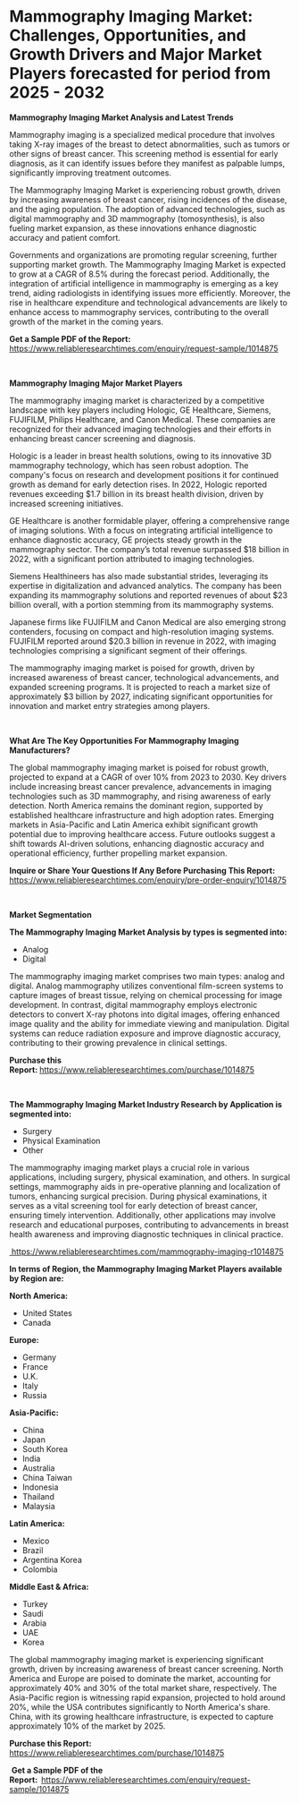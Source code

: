 <p><h1>Mammography Imaging Market: Challenges, Opportunities, and Growth Drivers and Major Market Players forecasted for period from 2025 - 2032</h1></p><p><strong>Mammography Imaging Market Analysis and Latest Trends</strong></p>
<p><p>Mammography imaging is a specialized medical procedure that involves taking X-ray images of the breast to detect abnormalities, such as tumors or other signs of breast cancer. This screening method is essential for early diagnosis, as it can identify issues before they manifest as palpable lumps, significantly improving treatment outcomes.</p><p>The Mammography Imaging Market is experiencing robust growth, driven by increasing awareness of breast cancer, rising incidences of the disease, and the aging population. The adoption of advanced technologies, such as digital mammography and 3D mammography (tomosynthesis), is also fueling market expansion, as these innovations enhance diagnostic accuracy and patient comfort.</p><p>Governments and organizations are promoting regular screening, further supporting market growth. The Mammography Imaging Market is expected to grow at a CAGR of 8.5% during the forecast period. Additionally, the integration of artificial intelligence in mammography is emerging as a key trend, aiding radiologists in identifying issues more efficiently. Moreover, the rise in healthcare expenditure and technological advancements are likely to enhance access to mammography services, contributing to the overall growth of the market in the coming years.</p></p>
<p><strong>Get a Sample PDF of the Report:&nbsp;</strong> <a href="https://www.reliableresearchtimes.com/enquiry/request-sample/1014875?utm_campaign=2255&utm_medium=2&utm_source=Github&utm_content=ia&utm_term=17042025&utm_id=mammography-imaging">https://www.reliableresearchtimes.com/enquiry/request-sample/1014875</a></p>
<p>&nbsp;</p>
<p><strong>Mammography Imaging Major Market Players</strong></p>
<p><p>The mammography imaging market is characterized by a competitive landscape with key players including Hologic, GE Healthcare, Siemens, FUJIFILM, Philips Healthcare, and Canon Medical. These companies are recognized for their advanced imaging technologies and their efforts in enhancing breast cancer screening and diagnosis.</p><p>Hologic is a leader in breast health solutions, owing to its innovative 3D mammography technology, which has seen robust adoption. The company's focus on research and development positions it for continued growth as demand for early detection rises. In 2022, Hologic reported revenues exceeding $1.7 billion in its breast health division, driven by increased screening initiatives.</p><p>GE Healthcare is another formidable player, offering a comprehensive range of imaging solutions. With a focus on integrating artificial intelligence to enhance diagnostic accuracy, GE projects steady growth in the mammography sector. The company’s total revenue surpassed $18 billion in 2022, with a significant portion attributed to imaging technologies.</p><p>Siemens Healthineers has also made substantial strides, leveraging its expertise in digitalization and advanced analytics. The company has been expanding its mammography solutions and reported revenues of about $23 billion overall, with a portion stemming from its mammography systems.</p><p>Japanese firms like FUJIFILM and Canon Medical are also emerging strong contenders, focusing on compact and high-resolution imaging systems. FUJIFILM reported around $20.3 billion in revenue in 2022, with imaging technologies comprising a significant segment of their offerings.</p><p>The mammography imaging market is poised for growth, driven by increased awareness of breast cancer, technological advancements, and expanded screening programs. It is projected to reach a market size of approximately $3 billion by 2027, indicating significant opportunities for innovation and market entry strategies among players.</p></p>
<p>&nbsp;</p>
<p><strong>What Are The Key Opportunities For Mammography Imaging Manufacturers?</strong></p>
<p><p>The global mammography imaging market is poised for robust growth, projected to expand at a CAGR of over 10% from 2023 to 2030. Key drivers include increasing breast cancer prevalence, advancements in imaging technologies such as 3D mammography, and rising awareness of early detection. North America remains the dominant region, supported by established healthcare infrastructure and high adoption rates. Emerging markets in Asia-Pacific and Latin America exhibit significant growth potential due to improving healthcare access. Future outlooks suggest a shift towards AI-driven solutions, enhancing diagnostic accuracy and operational efficiency, further propelling market expansion.</p></p>
<p><strong>Inquire or Share Your Questions If Any Before Purchasing This Report:</strong> <a href="https://www.reliableresearchtimes.com/enquiry/pre-order-enquiry/1014875?utm_campaign=2255&utm_medium=2&utm_source=Github&utm_content=ia&utm_term=17042025&utm_id=mammography-imaging">https://www.reliableresearchtimes.com/enquiry/pre-order-enquiry/1014875</a></p>
<p>&nbsp;</p>
<p><strong>Market Segmentation</strong></p>
<p><strong>The Mammography Imaging Market Analysis by types is segmented into:</strong></p>
<p><ul><li>Analog</li><li>Digital</li></ul></p>
<p><p>The mammography imaging market comprises two main types: analog and digital. Analog mammography utilizes conventional film-screen systems to capture images of breast tissue, relying on chemical processing for image development. In contrast, digital mammography employs electronic detectors to convert X-ray photons into digital images, offering enhanced image quality and the ability for immediate viewing and manipulation. Digital systems can reduce radiation exposure and improve diagnostic accuracy, contributing to their growing prevalence in clinical settings.</p></p>
<p><strong>Purchase this Report:&nbsp;</strong><a href="https://www.reliableresearchtimes.com/purchase/1014875?utm_campaign=2255&utm_medium=2&utm_source=Github&utm_content=ia&utm_term=17042025&utm_id=mammography-imaging">https://www.reliableresearchtimes.com/purchase/1014875</a></p>
<p>&nbsp;</p>
<p><strong>The Mammography Imaging Market Industry Research by Application is segmented into:</strong></p>
<p><ul><li>Surgery</li><li>Physical Examination</li><li>Other</li></ul></p>
<p><p>The mammography imaging market plays a crucial role in various applications, including surgery, physical examination, and others. In surgical settings, mammography aids in pre-operative planning and localization of tumors, enhancing surgical precision. During physical examinations, it serves as a vital screening tool for early detection of breast cancer, ensuring timely intervention. Additionally, other applications may involve research and educational purposes, contributing to advancements in breast health awareness and improving diagnostic techniques in clinical practice.</p></p>
<p><a href="https://www.reliableresearchtimes.com/mammography-imaging-r1014875?utm_campaign=2255&utm_medium=2&utm_source=Github&utm_content=ia&utm_term=17042025&utm_id=mammography-imaging">&nbsp;https://www.reliableresearchtimes.com/mammography-imaging-r1014875</a></p>
<p><strong>In terms of Region, the Mammography Imaging Market Players available by Region are:</strong></p>
<p>
    <p> <strong> North America: </strong>
        <ul>
            <li>United States</li>
            <li>Canada</li>
        </ul>
        </p> 
    <p> <strong> Europe: </strong>
        <ul>
            <li>Germany</li>
            <li>France</li>
            <li>U.K.</li>
            <li>Italy</li>
            <li>Russia</li>
        </ul>
        </p> 
    <p> <strong> Asia-Pacific: </strong>
        <ul>
            <li>China</li>
            <li>Japan</li>
            <li>South Korea</li>
            <li>India</li>
            <li>Australia</li>
            <li>China Taiwan</li>
            <li>Indonesia</li>
            <li>Thailand</li>
            <li>Malaysia</li>
        </ul>
        </p> 
    <p> <strong> Latin America: </strong>
        <ul>
            <li>Mexico</li>
            <li>Brazil</li>
            <li>Argentina Korea</li>
            <li>Colombia</li>
        </ul>
        </p> 
    <p> <strong> Middle East & Africa: </strong>
        <ul>
            <li>Turkey</li>
            <li>Saudi</li>
            <li>Arabia</li>
            <li>UAE</li>
            <li>Korea</li>
        </ul>
    </p>
    </p>
<p><p>The global mammography imaging market is experiencing significant growth, driven by increasing awareness of breast cancer screening. North America and Europe are poised to dominate the market, accounting for approximately 40% and 30% of the total market share, respectively. The Asia-Pacific region is witnessing rapid expansion, projected to hold around 20%, while the USA contributes significantly to North America's share. China, with its growing healthcare infrastructure, is expected to capture approximately 10% of the market by 2025.</p></p>
<p><strong>Purchase this Report: </strong><a href="https://www.reliableresearchtimes.com/purchase/1014875?utm_campaign=2255&utm_medium=2&utm_source=Github&utm_content=ia&utm_term=17042025&utm_id=mammography-imaging">https://www.reliableresearchtimes.com/purchase/1014875</a></p>
<p>&nbsp;<strong>Get a Sample PDF of the Report:&nbsp;&nbsp;</strong><a href="https://www.reliableresearchtimes.com/enquiry/request-sample/1014875?utm_campaign=2255&utm_medium=2&utm_source=Github&utm_content=ia&utm_term=17042025&utm_id=mammography-imaging">https://www.reliableresearchtimes.com/enquiry/request-sample/1014875</a></p>
<p><strong></strong></p>
<p><p></p><p></p><p></p></p>